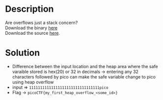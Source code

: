 # Description
Are overflows just a stack concern?   
Download the binary [here](https://artifacts.picoctf.net/c_tethys/14/chall)   
Download the source [here](https://artifacts.picoctf.net/c_tethys/14/chall.c).

# Solution
- Difference between the input location and the heap area where the safe varaible stored is hex(20) or 32 in decimals -> entering any 32 characters followed by pico can make the safe variable change to pico using heap overflow
- input => `11111111111111111111111111111111pico`
- Flag -> `picoCTF{my_first_heap_overflow_<some_id>}`

